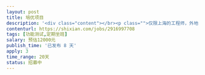 ```yaml
---                
layout: post       
title: 培优项目           
description: '<div class="content"></br><p class="">仅限上海的工程师，外地勿扰</br><br/>一、需求描述</p></br><p class="">产品类别：教育</br><br/>开发进度：一部分完整功能已经开发完毕，后续会流水线式完成更多完整功能。</br><br/>功能：培优机构全流程业务场景支撑系统：教研、排课、备课、上课、课后复习、做作业、家长反馈等</br><br/>技术：产品全流程3端功能测试。安卓平板端、PC web端、微信服务号端。</p></br><p class="">二、参考产品</p></br><p class="">非面向公众产品，没有免费试用的参考</p></br><p class="">三、人才要求</p></br><p class="">3年以上功能测试经验，对产品整体逻辑理解深刻、把握准确。</p></br><p class="">四、其他要求</p></br><p class="">坐班要求：双方商定时间定期坐班，其它时间可以远程。</br><br/>项目周期：总周期约20天。</p></br></div>'     
contenturl: https://shixian.com/jobs/2916997708      
tags: [功能测试,定期坐班]            
salary: 预估12000元          
publish_time: '已发布 8 天'         
apply: 3                   
time_range: 20天              
status: 招募中                  
---                 
```

